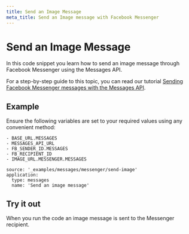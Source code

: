 ```yaml
---
title: Send an Image Message
meta_title: Send an Image message with Facebook Messenger
---
```


# Send an Image Message

In this code snippet you learn how to send an image message through Facebook Messenger using the Messages API.

For a step-by-step guide to this topic, you can read our tutorial [Sending Facebook Messenger messages with the Messages API](/tutorials/sending-facebook-messenger-messages-with-messages-api).

## Example

Ensure the following variables are set to your required values using any convenient method:

```snippet_variables
- BASE_URL.MESSAGES
- MESSAGES_API_URL
- FB_SENDER_ID.MESSAGES
- FB_RECIPIENT_ID
- IMAGE_URL.MESSENGER.MESSAGES
```

```code_snippets
source: '_examples/messages/messenger/send-image'
application:
  type: messages
  name: 'Send an image message'
```

## Try it out

When you run the code an image message is sent to the Messenger recipient.
